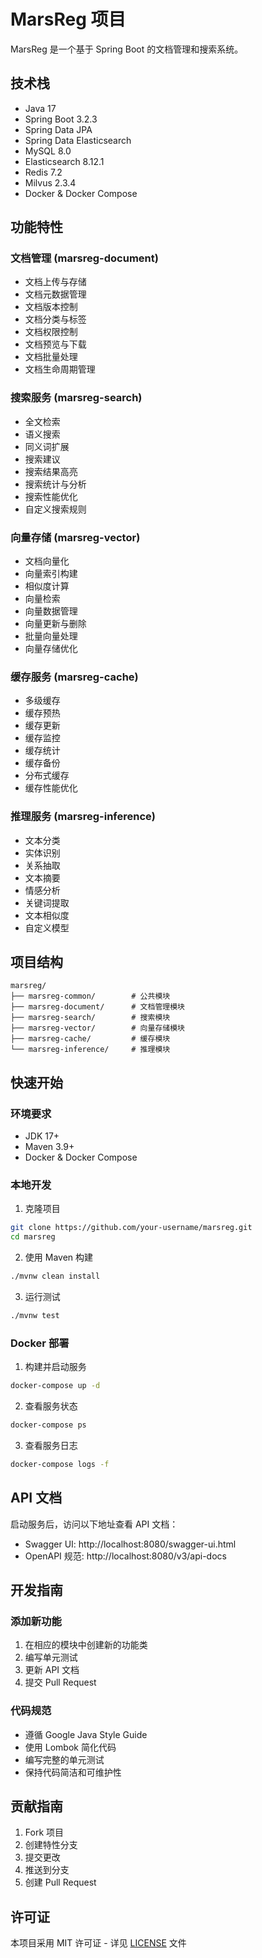 # MarsReg 项目

MarsReg 是一个基于 Spring Boot 的文档管理和搜索系统。

## 技术栈

- Java 17
- Spring Boot 3.2.3
- Spring Data JPA
- Spring Data Elasticsearch
- MySQL 8.0
- Elasticsearch 8.12.1
- Redis 7.2
- Milvus 2.3.4
- Docker & Docker Compose

## 功能特性

### 文档管理 (marsreg-document)
- 文档上传与存储
- 文档元数据管理
- 文档版本控制
- 文档分类与标签
- 文档权限控制
- 文档预览与下载
- 文档批量处理
- 文档生命周期管理

### 搜索服务 (marsreg-search)
- 全文检索
- 语义搜索
- 同义词扩展
- 搜索建议
- 搜索结果高亮
- 搜索统计与分析
- 搜索性能优化
- 自定义搜索规则

### 向量存储 (marsreg-vector)
- 文档向量化
- 向量索引构建
- 相似度计算
- 向量检索
- 向量数据管理
- 向量更新与删除
- 批量向量处理
- 向量存储优化

### 缓存服务 (marsreg-cache)
- 多级缓存
- 缓存预热
- 缓存更新
- 缓存监控
- 缓存统计
- 缓存备份
- 分布式缓存
- 缓存性能优化

### 推理服务 (marsreg-inference)
- 文本分类
- 实体识别
- 关系抽取
- 文本摘要
- 情感分析
- 关键词提取
- 文本相似度
- 自定义模型

## 项目结构

```
marsreg/
├── marsreg-common/        # 公共模块
├── marsreg-document/      # 文档管理模块
├── marsreg-search/        # 搜索模块
├── marsreg-vector/        # 向量存储模块
├── marsreg-cache/         # 缓存模块
└── marsreg-inference/     # 推理模块
```

## 快速开始

### 环境要求

- JDK 17+
- Maven 3.9+
- Docker & Docker Compose

### 本地开发

1. 克隆项目
```bash
git clone https://github.com/your-username/marsreg.git
cd marsreg
```

2. 使用 Maven 构建
```bash
./mvnw clean install
```

3. 运行测试
```bash
./mvnw test
```

### Docker 部署

1. 构建并启动服务
```bash
docker-compose up -d
```

2. 查看服务状态
```bash
docker-compose ps
```

3. 查看服务日志
```bash
docker-compose logs -f
```

## API 文档

启动服务后，访问以下地址查看 API 文档：

- Swagger UI: http://localhost:8080/swagger-ui.html
- OpenAPI 规范: http://localhost:8080/v3/api-docs

## 开发指南

### 添加新功能

1. 在相应的模块中创建新的功能类
2. 编写单元测试
3. 更新 API 文档
4. 提交 Pull Request

### 代码规范

- 遵循 Google Java Style Guide
- 使用 Lombok 简化代码
- 编写完整的单元测试
- 保持代码简洁和可维护性

## 贡献指南

1. Fork 项目
2. 创建特性分支
3. 提交更改
4. 推送到分支
5. 创建 Pull Request

## 许可证

本项目采用 MIT 许可证 - 详见 [LICENSE](LICENSE) 文件 